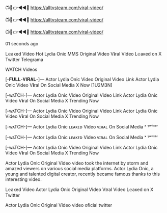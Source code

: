 📺📱👉◄◄🔴 https://alltvsteam.com/viral-video/

📺📱👉◄◄🔴 https://alltvsteam.com/viral-video/

📺📱👉◄◄🔴 https://alltvsteam.com/viral-video/

01 seconds ago

L𝚎aᴋed Video Hot Lydia Onic MMS Original Video V𝐢ral Video L𝚎aᴋed on X Twitter Telegrama


WATCH Videos

[-𝐅𝐔𝐋𝐋-𝐕𝐈𝐑𝐀𝐋-]— Actor Lydia Onic Video Original Video Link Actor Lydia Onic Video V𝐢ral On Social Media X Now [1U2M3N]

[-wᴀTCH-]— Actor Lydia Onic Video Original Video Link Actor Lydia Onic Video V𝐢ral On Social Media X Trending Now

[-wᴀTCH-]— Actor Lydia Onic Video Original Video Link Actor Lydia Onic Video V𝐢ral On Social Media X Trending Now

[-wᴀTCH-]— Actor Lydia Onic ʟᴇᴀᴋᴇᴅ Video ᴠɪʀᴀʟ On Social Media ˣ ᵀʷⁱᵗᵗᵉʳ

[-wᴀTCH-]— Actor Lydia Onic ʟᴇᴀᴋᴇᴅ Video ᴠɪʀᴀʟ On Social Media ˣ ᵀʷⁱᵗᵗᵉʳ

[-wᴀTCH-]— Actor Lydia Onic Video Original Video Link Actor Lydia Onic Video V𝐢ral On Social Media X Trending Now

Actor Lydia Onic Original Video video took the internet by storm and amazed viewers on various social media platforms. Actor Lydia Onic, a young and talented digital creator, recently became famous thanks to this interesting video.

L𝚎aᴋed Video Actor Lydia Onic Original Video V𝐢ral Video L𝚎aᴋed on X Twitter

Actor Lydia Onic Original Video video oficial twitter
